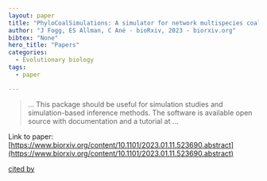 ```yaml
---
layout: paper
title: "PhyloCoalSimulations: A simulator for network multispecies coalescent models, including a new extension for the inheritance of gene flow"
author: "J Fogg, ES Allman, C Ané - bioRxiv, 2023 - biorxiv.org"
bibtex: "None"
hero_title: "Papers"
categories:
  - Evolutionary biology
tags:
  - paper

---
```

>… This package should be useful for simulation studies and simulation-based inference methods. The software is available open source with documentation and a tutorial at …

Link to paper: [https://www.biorxiv.org/content/10.1101/2023.01.11.523690.abstract](https://www.biorxiv.org/content/10.1101/2023.01.11.523690.abstract)

[cited by](https://scholar.google.com/scholar?cites=5642539770950589088&as_sdt=5,38&sciodt=0,38&hl=en&num=20)

